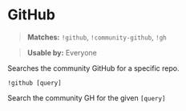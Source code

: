 # GitHub

> **Matches:** `!github`, `!community-github`, `!gh`

> **Usable by:** Everyone

Searches the community GitHub for a specific repo.

```
!github [query]
```
Search the community GH for the given `[query]`
